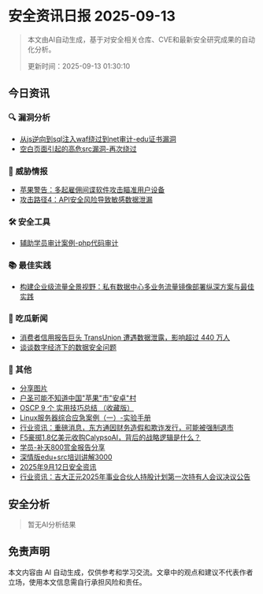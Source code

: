 
# 安全资讯日报 2025-09-13

> 本文由AI自动生成，基于对安全相关仓库、CVE和最新安全研究成果的自动化分析。
> 
> 更新时间：2025-09-13 01:30:10

<!-- more -->

## 今日资讯

### 🔍 漏洞分析

* [从js逆向到sql注入waf绕过到net审计-edu证书漏洞](https://mp.weixin.qq.com/s?__biz=MzU3Mjk2NDU2Nw==&mid=2247494284&idx=3&sn=fb64bc089e6564478be02ce6624fdb18)
* [空白页面引起的高危src漏洞-再次绕过](https://mp.weixin.qq.com/s?__biz=MzU3Mjk2NDU2Nw==&mid=2247494284&idx=4&sn=51d44c217dda3d0d6d77a41c2fcd0f5a)

### 🎯 威胁情报

* [苹果警告：多起雇佣间谍软件攻击瞄准用户设备](https://mp.weixin.qq.com/s?__biz=MzU2NDY2OTU4Nw==&mid=2247523703&idx=1&sn=fe962a2922b687a62f1628bece18da5b)
* [攻击路径4：API安全风险导致敏感数据泄漏](https://mp.weixin.qq.com/s?__biz=MzI0NjA3Mzk2NQ==&mid=2247496268&idx=1&sn=9e4f2df172c1f4830a0b0817864c0305)

### 🛠️ 安全工具

* [辅助学员审计案例-php代码审计](https://mp.weixin.qq.com/s?__biz=MzU3Mjk2NDU2Nw==&mid=2247494284&idx=1&sn=2feaf2786717c2c577fe0b5230cbc58f)

### 📚 最佳实践

* [构建企业级流量全景视野：私有数据中心多业务流量镜像部署纵深方案与最佳实践](https://mp.weixin.qq.com/s?__biz=Mzg3NTUzOTg3NA==&mid=2247516380&idx=1&sn=0a22cad540008d4d5e8bbb42b55df3e4)

### 🍉 吃瓜新闻

* [消费者信用报告巨头 TransUnion 遭遇数据泄露，影响超过 440 万人](https://mp.weixin.qq.com/s?__biz=Mzg3ODY0NTczMA==&mid=2247493544&idx=1&sn=054db1b39430e6c1c91c549c30c694bf)
* [谈谈数字经济下的数据安全问题](https://mp.weixin.qq.com/s?__biz=Mzg2NjY2MTI3Mg==&mid=2247501612&idx=1&sn=c84cfc2e029103a09360a3b42a304aa9)

### 📌 其他

* [分享图片](https://mp.weixin.qq.com/s?__biz=MzI3Njc1MjcxMg==&mid=2247496326&idx=1&sn=b43ee97a868097614ca5adb8b3267eb3)
* [户圣可能不知道中国\"苹果\"市\"安卓\"村](https://mp.weixin.qq.com/s?__biz=MzkwMzI1ODUwNA==&mid=2247488240&idx=1&sn=56f0472c9b2867d2ddddcb2795e127c4)
* [OSCP 9 个 实用技巧总结 （收藏版）](https://mp.weixin.qq.com/s?__biz=MzU4MjUxNjQ1Ng==&mid=2247524952&idx=1&sn=031ac777bfe57c0d1948e38f9a991c82)
* [Linux服务器综合应急案例（一）-实验手册](https://mp.weixin.qq.com/s?__biz=Mzk0NTc2MTMxNQ==&mid=2247484793&idx=1&sn=ca91fdef6d1ae599e796faca2d30c571)
* [行业资讯：重磅消息，东方通因财务造假和欺诈发行，可能被强制退市](https://mp.weixin.qq.com/s?__biz=MzUzNjkxODE5MA==&mid=2247493781&idx=1&sn=0178dab4dd77e328f559aa0e1aacdf85)
* [F5豪掷1.8亿美元收购CalypsoAI，背后的战略逻辑是什么？](https://mp.weixin.qq.com/s?__biz=MzI3NzM5NDA0NA==&mid=2247492011&idx=1&sn=c1b1d68dec27d7ee63427feb5138f1d6)
* [学员-补天800赏金报告分享](https://mp.weixin.qq.com/s?__biz=MzU3Mjk2NDU2Nw==&mid=2247494284&idx=2&sn=c54ea91e0b3dc79f48f54f931df413c0)
* [深情版edu+src培训讲解3000](https://mp.weixin.qq.com/s?__biz=MzU3Mjk2NDU2Nw==&mid=2247494284&idx=5&sn=8ce4e5a3c2dacc271588d16fc03a2cde)
* [2025年9月12日安全资讯](https://mp.weixin.qq.com/s?__biz=MzUyMTA1NTYwMg==&mid=2247483907&idx=1&sn=e6c2b18e3e0eeb96ce409d5d4d16e7b2)
* [行业资讯：吉大正元2025年事业合伙人持股计划第一次持有人会议决议公告](https://mp.weixin.qq.com/s?__biz=MzUzNjkxODE5MA==&mid=2247493785&idx=1&sn=35537caefb878f47357ee57ecb5d78ee)

## 安全分析

> 暂无AI分析结果



## 免责声明
本文内容由 AI 自动生成，仅供参考和学习交流。文章中的观点和建议不代表作者立场，使用本文信息需自行承担风险和责任。
